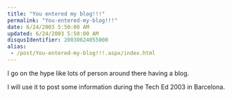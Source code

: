 ```yaml
---
title: "You entered my blog!!!"
permalink: "You-entered-my-blog!!!"
date: 6/24/2003 5:50:00 AM
updated: 6/24/2003 5:50:00 AM
disqusIdentifier: 20030624055000
alias:
 - /post/You-entered-my-blog!!!.aspx/index.html
---
```




I go on the hype like lots of person around there having a blog.
<!-- more -->

I will use it to post some information during the Tech Ed 2003 in 
Barcelona.
